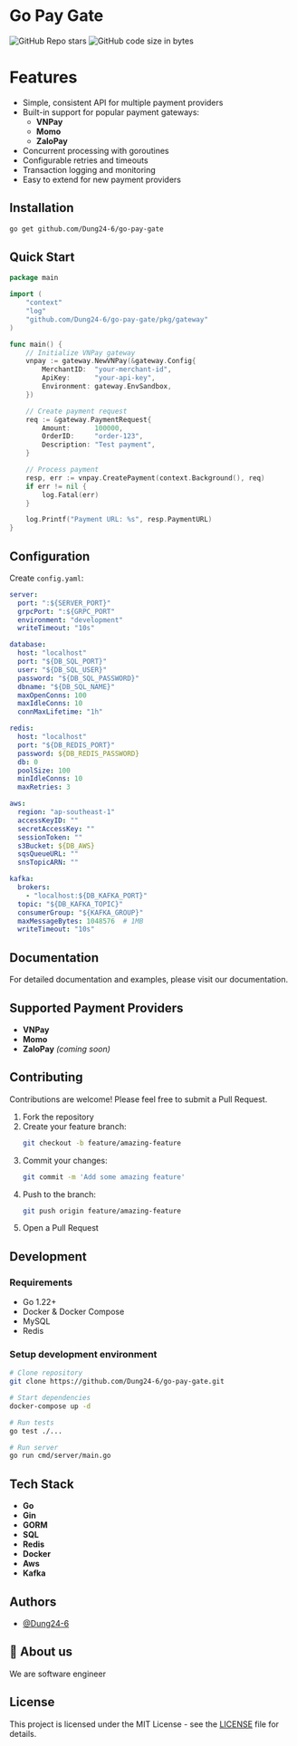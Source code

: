 # Go Pay Gate

![GitHub Repo stars](https://img.shields.io/github/stars/Dung24-6/go-pay-gate?style=flat)
![GitHub code size in bytes](https://img.shields.io/github/languages/code-size/Dung24-6/go-pay-gate)

# Features

- Simple, consistent API for multiple payment providers
- Built-in support for popular payment gateways:
  - **VNPay**
  - **Momo**
  - **ZaloPay**
- Concurrent processing with goroutines
- Configurable retries and timeouts
- Transaction logging and monitoring
- Easy to extend for new payment providers

## Installation

```bash
go get github.com/Dung24-6/go-pay-gate
```

## Quick Start

```go
package main

import (
    "context"
    "log"
    "github.com/Dung24-6/go-pay-gate/pkg/gateway"
)

func main() {
    // Initialize VNPay gateway
    vnpay := gateway.NewVNPay(&gateway.Config{
        MerchantID:  "your-merchant-id",
        ApiKey:      "your-api-key",
        Environment: gateway.EnvSandbox,
    })

    // Create payment request
    req := &gateway.PaymentRequest{
        Amount:      100000,
        OrderID:     "order-123",
        Description: "Test payment",
    }

    // Process payment
    resp, err := vnpay.CreatePayment(context.Background(), req)
    if err != nil {
        log.Fatal(err)
    }

    log.Printf("Payment URL: %s", resp.PaymentURL)
}
```

## Configuration

Create `config.yaml`:

```yaml
server:
  port: ":${SERVER_PORT}"
  grpcPort: ":${GRPC_PORT"
  environment: "development"
  writeTimeout: "10s"

database:
  host: "localhost"
  port: "${DB_SQL_PORT}"
  user: "${DB_SQL_USER}"
  password: "${DB_SQL_PASSWORD}"
  dbname: "${DB_SQL_NAME}"
  maxOpenConns: 100
  maxIdleConns: 10
  connMaxLifetime: "1h"

redis:
  host: "localhost"
  port: "${DB_REDIS_PORT}"
  password: ${DB_REDIS_PASSWORD}
  db: 0
  poolSize: 100
  minIdleConns: 10
  maxRetries: 3

aws:
  region: "ap-southeast-1"
  accessKeyID: ""
  secretAccessKey: ""
  sessionToken: ""
  s3Bucket: ${DB_AWS}
  sqsQueueURL: ""
  snsTopicARN: ""

kafka:
  brokers:
    - "localhost:${DB_KAFKA_PORT}"
  topic: "${DB_KAFKA_TOPIC}"
  consumerGroup: "${KAFKA_GROUP}"
  maxMessageBytes: 1048576  # 1MB
  writeTimeout: "10s"
```

## Documentation

For detailed documentation and examples, please visit our documentation.

## Supported Payment Providers

- **VNPay**
- **Momo**
- **ZaloPay** *(coming soon)*

## Contributing

Contributions are welcome! Please feel free to submit a Pull Request.

1. Fork the repository
2. Create your feature branch:
   ```bash
   git checkout -b feature/amazing-feature
   ```
3. Commit your changes:
   ```bash
   git commit -m 'Add some amazing feature'
   ```
4. Push to the branch:
   ```bash
   git push origin feature/amazing-feature
   ```
5. Open a Pull Request

## Development

### Requirements

- Go 1.22+
- Docker & Docker Compose
- MySQL
- Redis

### Setup development environment

```bash
# Clone repository
git clone https://github.com/Dung24-6/go-pay-gate.git

# Start dependencies
docker-compose up -d

# Run tests
go test ./...

# Run server
go run cmd/server/main.go
```

## Tech Stack
- **Go**
- **Gin**
- **GORM**
- **SQL**
- **Redis**
- **Docker**
- **Aws**
- **Kafka**



## Authors

- [@Dung24-6](https://github.com/Dung24-6)

## 🚀 About us
We are software engineer

## License

This project is licensed under the MIT License - see the [LICENSE](LICENSE) file for details.



